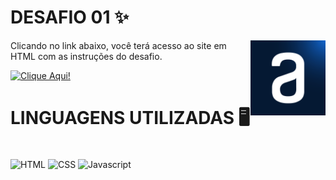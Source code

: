 # DESAFIO 01 ✨

<div>
  <img align = "right" src="img/alura.png" width="120" height="120" alt="Alura">
</div>

Clicando no link abaixo, você terá acesso ao site em HTML com as instruções do desafio. 

<a href="https://stunning-guacamole-pvj9pgv6rvvf64g5-5501.app.github.dev/EX01/">
  <img src="https://img.shields.io/badge/CLICK%20HERE!!-200C83" alt="Clique Aqui!">
</a>

# LINGUAGENS UTILIZADAS 🖥️
<div style="display: inline_block"><br>
  <img align="center" alt="HTML" src="https://img.shields.io/badge/HTML5-E34F26.svg?style=for-the-badge&logo=HTML5&logoColor=white">
  <img align="center" alt="CSS" src="https://img.shields.io/badge/CSS3-1572B6.svg?style=for-the-badge&logo=CSS3&logoColor=white">
  <img align="center" alt="Javascript" src="https://img.shields.io/badge/JavaScript-F7DF1E.svg?style=for-the-badge&logo=JavaScript&logoColor=black">
</div>
